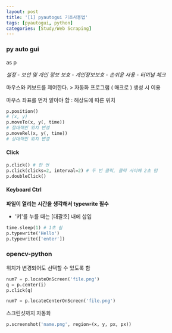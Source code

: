 ```yaml
---
layout: post
title: '[1] pyautogui 기초사용법'
tags: [pyautogui, python]
categories: [Study/Web Scraping]
---
```


### py auto gui

as p

*설정 - 보안 및 개인 정보 보호 - 개인정보보호 - 손쉬운 사용 - 터미널 체크*

마우스와 키보드를 제어한다. > 자동화 프로그램 ( 매크로 ) 생성 시 이용

마우스 좌표를 먼저 알아야 함 : 해상도에 따른 위치 

```python
p.position()
# (x, y)
p.moveTo(x, y(, time))
# 절대적인 위치 변경
p.moveRel(x, y(, time))
# 상대적인 위치 변경
```



#### Click

```python
p.click() # 한 번
p.click(clicks=2, interval=2) # 두 번 클릭, 클릭 사이에 2초 텀
p.doubleClick()
```



#### Keyboard Ctrl

**파일이 열리는 시간을 생각해서 typewrite 필수**

- '키'를 누를 때는 [대괄호] 내에 삽입

```python
time.sleep(1) # 1초 쉼
p.typewrite('Hello') 
p.typewrite(['enter']) 
```



### opencv-python

위치가 변경되어도 선택할 수 있도록 함

```python
num7 = p.locateOnScreen('file.png')
q = p.center(i)
p.click(q) 

num7 = p.locateCenterOnScreen('file.png')
```



스크린샷까지 자동화

```python
p.screenshot('name.png', region=(x, y, px, px))
```

